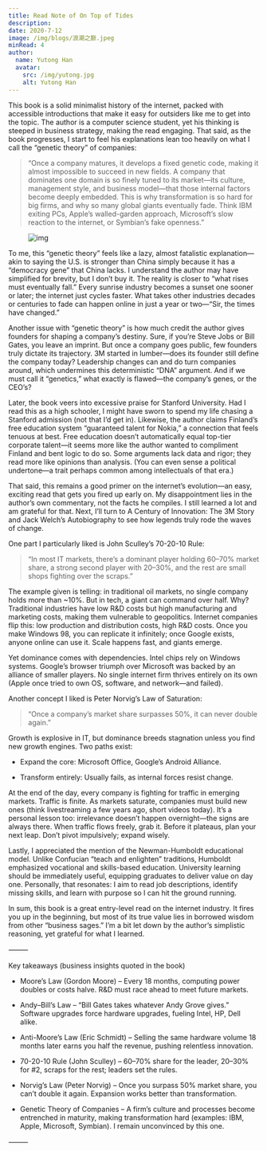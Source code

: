 ```yaml
---
title: Read Note of On Top of Tides
description: 
date: 2020-7-12
image: /img/blogs/浪潮之巅.jpeg
minRead: 4
author:
  name: Yutong Han
  avatar:
    src: /img/yutong.jpg
    alt: Yutong Han
---
```


This book is a solid minimalist history of the internet, packed with accessible introductions that make it easy for outsiders like me to get into the topic. The author is a computer science student, yet his thinking is steeped in business strategy, making the read engaging. That said, as the book progresses, I start to feel his explanations lean too heavily on what I call the “genetic theory” of companies:

> “Once a company matures, it develops a fixed genetic code, making it almost impossible to succeed in new fields. A company that dominates one domain is so finely tuned to its market—its culture, management style, and business model—that those internal factors become deeply embedded. This is why transformation is so hard for big firms, and why so many global giants eventually fade. Think IBM exiting PCs, Apple’s walled-garden approach, Microsoft’s slow reaction to the internet, or Symbian’s fake openness.”

<figure class="blog-img-container">
  <img src="/img/blogs/浪潮之巅.jpeg" class="blog-img-small" alt="img" loading="lazy" />
</figure>

To me, this “genetic theory” feels like a lazy, almost fatalistic explanation—akin to saying the U.S. is stronger than China simply because it has a “democracy gene” that China lacks. I understand the author may have simplified for brevity, but I don’t buy it. The reality is closer to “what rises must eventually fall.” Every sunrise industry becomes a sunset one sooner or later; the internet just cycles faster. What takes other industries decades or centuries to fade can happen online in just a year or two—“Sir, the times have changed.”

Another issue with “genetic theory” is how much credit the author gives founders for shaping a company’s destiny. Sure, if you’re Steve Jobs or Bill Gates, you leave an imprint. But once a company goes public, few founders truly dictate its trajectory. 3M started in lumber—does its founder still define the company today? Leadership changes can and do turn companies around, which undermines this deterministic “DNA” argument. And if we must call it “genetics,” what exactly is flawed—the company’s genes, or the CEO’s?

Later, the book veers into excessive praise for Stanford University. Had I read this as a high schooler, I might have sworn to spend my life chasing a Stanford admission (not that I’d get in). Likewise, the author claims Finland’s free education system “guaranteed talent for Nokia,” a connection that feels tenuous at best. Free education doesn’t automatically equal top-tier corporate talent—it seems more like the author wanted to compliment Finland and bent logic to do so. Some arguments lack data and rigor; they read more like opinions than analysis. (You can even sense a political undertone—a trait perhaps common among intellectuals of that era.)

That said, this remains a good primer on the internet’s evolution—an easy, exciting read that gets you fired up early on. My disappointment lies in the author’s own commentary, not the facts he compiles. I still learned a lot and am grateful for that. Next, I’ll turn to A Century of Innovation: The 3M Story and Jack Welch’s Autobiography to see how legends truly rode the waves of change.

One part I particularly liked is John Sculley’s 70-20-10 Rule:

> “In most IT markets, there’s a dominant player holding 60–70% market share, a strong second player with 20–30%, and the rest are small shops fighting over the scraps.”

The example given is telling: in traditional oil markets, no single company holds more than ~10%. But in tech, a giant can command over half. Why? Traditional industries have low R&D costs but high manufacturing and marketing costs, making them vulnerable to geopolitics. Internet companies flip this: low production and distribution costs, high R&D costs. Once you make Windows 98, you can replicate it infinitely; once Google exists, anyone online can use it. Scale happens fast, and giants emerge.

Yet dominance comes with dependencies. Intel chips rely on Windows systems. Google’s browser triumph over Microsoft was backed by an alliance of smaller players. No single internet firm thrives entirely on its own (Apple once tried to own OS, software, and network—and failed).

Another concept I liked is Peter Norvig’s Law of Saturation:

> “Once a company’s market share surpasses 50%, it can never double again.”

Growth is explosive in IT, but dominance breeds stagnation unless you find new growth engines. Two paths exist:

- Expand the core: Microsoft Office, Google’s Android Alliance.

- Transform entirely: Usually fails, as internal forces resist change.

At the end of the day, every company is fighting for traffic in emerging markets. Traffic is finite. As markets saturate, companies must build new ones (think livestreaming a few years ago, short videos today). It’s a personal lesson too: irrelevance doesn’t happen overnight—the signs are always there. When traffic flows freely, grab it. Before it plateaus, plan your next leap. Don’t pivot impulsively; expand wisely.

Lastly, I appreciated the mention of the Newman-Humboldt educational model. Unlike Confucian “teach and enlighten” traditions, Humboldt emphasized vocational and skills-based education. University learning should be immediately useful, equipping graduates to deliver value on day one. Personally, that resonates: I aim to read job descriptions, identify missing skills, and learn with purpose so I can hit the ground running.

In sum, this book is a great entry-level read on the internet industry. It fires you up in the beginning, but most of its true value lies in borrowed wisdom from other “business sages.” I’m a bit let down by the author’s simplistic reasoning, yet grateful for what I learned.

⸻

Key takeaways (business insights quoted in the book)

- Moore’s Law (Gordon Moore) – Every 18 months, computing power doubles or costs halve. R&D must race ahead to meet future markets.

- Andy–Bill’s Law – “Bill Gates takes whatever Andy Grove gives.” Software upgrades force hardware upgrades, fueling Intel, HP, Dell alike.

- Anti-Moore’s Law (Eric Schmidt) – Selling the same hardware volume 18 months later earns you half the revenue, pushing relentless innovation.

- 70-20-10 Rule (John Sculley) – 60–70% share for the leader, 20–30% for #2, scraps for the rest; leaders set the rules.

- Norvig’s Law (Peter Norvig) – Once you surpass 50% market share, you can’t double it again. Expansion works better than transformation.

- Genetic Theory of Companies – A firm’s culture and processes become entrenched in maturity, making transformation hard (examples: IBM, Apple, Microsoft, Symbian). I remain unconvinced by this one.

⸻